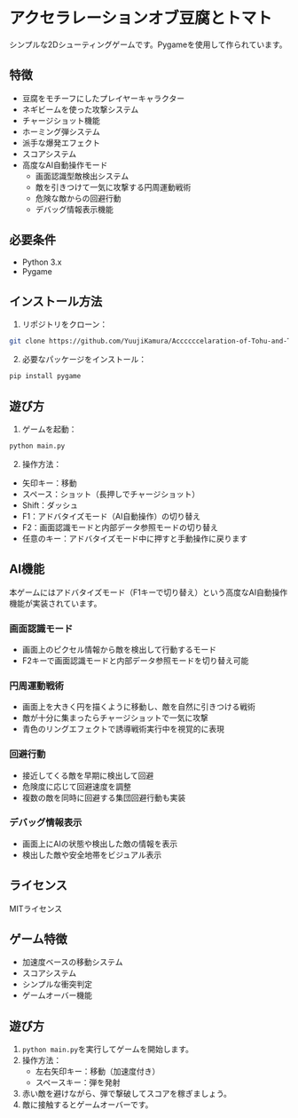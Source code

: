 # アクセラレーションオブ豆腐とトマト

シンプルな2Dシューティングゲームです。Pygameを使用して作られています。

## 特徴

- 豆腐をモチーフにしたプレイヤーキャラクター
- ネギビームを使った攻撃システム
- チャージショット機能
- ホーミング弾システム
- 派手な爆発エフェクト
- スコアシステム
- 高度なAI自動操作モード
  - 画面認識型敵検出システム
  - 敵を引きつけて一気に攻撃する円周運動戦術
  - 危険な敵からの回避行動
  - デバッグ情報表示機能

## 必要条件

- Python 3.x
- Pygame

## インストール方法

1. リポジトリをクローン：
```bash
git clone https://github.com/YuujiKamura/Accccccelaration-of-Tohu-and-Tomato.git
```

2. 必要なパッケージをインストール：
```bash
pip install pygame
```

## 遊び方

1. ゲームを起動：
```bash
python main.py
```

2. 操作方法：
- 矢印キー：移動
- スペース：ショット（長押しでチャージショット）
- Shift：ダッシュ
- F1：アドバタイズモード（AI自動操作）の切り替え
- F2：画面認識モードと内部データ参照モードの切り替え
- 任意のキー：アドバタイズモード中に押すと手動操作に戻ります

## AI機能

本ゲームにはアドバタイズモード（F1キーで切り替え）という高度なAI自動操作機能が実装されています。

### 画面認識モード
- 画面上のピクセル情報から敵を検出して行動するモード
- F2キーで画面認識モードと内部データ参照モードを切り替え可能

### 円周運動戦術
- 画面上を大きく円を描くように移動し、敵を自然に引きつける戦術
- 敵が十分に集まったらチャージショットで一気に攻撃
- 青色のリングエフェクトで誘導戦術実行中を視覚的に表現

### 回避行動
- 接近してくる敵を早期に検出して回避
- 危険度に応じて回避速度を調整
- 複数の敵を同時に回避する集団回避行動も実装

### デバッグ情報表示
- 画面上にAIの状態や検出した敵の情報を表示
- 検出した敵や安全地帯をビジュアル表示

## ライセンス

MITライセンス

## ゲーム特徴
- 加速度ベースの移動システム
- スコアシステム
- シンプルな衝突判定
- ゲームオーバー機能

## 遊び方
1. `python main.py`を実行してゲームを開始します。
2. 操作方法：
   - 左右矢印キー：移動（加速度付き）
   - スペースキー：弾を発射
3. 赤い敵を避けながら、弾で撃破してスコアを稼ぎましょう。
4. 敵に接触するとゲームオーバーです。
